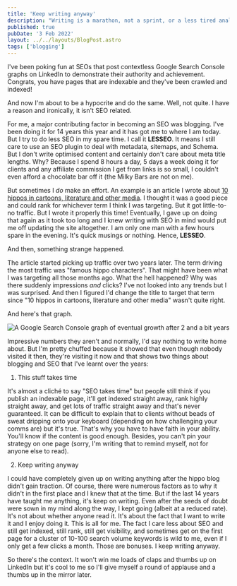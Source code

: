 ```yaml
---
title: 'Keep writing anyway'
description: "Writing is a marathon, not a sprint, or a less tired analogy."
published: true
pubDate: '3 Feb 2022'
layout: ../../layouts/BlogPost.astro
tags: ['blogging']
---
```


I've been poking fun at SEOs that post contextless Google Search Console graphs on LinkedIn to demonstrate their authority and achievement. Congrats, you have pages that are indexable and they've been crawled and indexed!

And now I'm about to be a hypocrite and do the same. Well, not quite. I have a reason and ironically, it isn't SEO related.

For me, a major contributing factor in becoming an SEO was blogging. I've been doing it for 14 years this year and it has got me to where I am today. But I try to do less SEO in my spare time. I call it **LESSEO**. It means I still care to use an SEO plugin to deal with metadata, sitemaps, and Schema. But I don't write optimised content and certainly don't care about meta title lengths. Why? Because I spend 8 hours a day, 5 days a week doing it for clients and any affiliate commission I get from links is so small, I couldn't even afford a chocolate bar off it (the Milky Bars are not on me).

But sometimes I _do_ make an effort. An example is an article I wrote about [10 hippos in cartoons, literature and other media](https://cultrface.co.uk/10-hippos-from-cartoons-literature-and-other-media/). I thought it was a good piece and could rank for whichever term I think I was targeting. But it got little-to-no traffic. But I wrote it properly this time! Eventually, I gave up on doing that again as it took too long and I knew writing with SEO in mind would put me off updating the site altogether. I am only one man with a few hours spare in the evening. It's quick musings or nothing. Hence, **LESSEO**.

And then, something strange happened.

The article started picking up traffic over two years later. The term driving the most traffic was "famous hippo characters". That might have been what I was targeting all those months ago. What the hell happened? Why was there suddenly impressions _and_ clicks? I've not looked into any trends but I was surprised. And then I figured I'd change the title to target that term since "10 hippos in cartoons, literature and other media" wasn't quite right.

And here's that graph.

![A Google Search Console graph of eventual growth after 2 and a bit years](/images/gsc.jpg)

Impressive numbers they aren't and normally, I'd say nothing to write home about. But I'm pretty chuffed because it showed that even though nobody visited it then, they're visiting it now and that shows two things about blogging and SEO that I've learnt over the years:

1. This stuff takes time

It's almost a cliché to say "SEO takes time" but people still think if you publish an indexable page, it'll get indexed straight away, rank highly straight away, and get lots of traffic straight away and that's never guaranteed. It can be difficult to explain that to clients without beads of sweat dripping onto your keyboard (depending on how challenging your comms are) but it's true. That's why you have to have faith in your ability. You'll know if the content is good enough. Besides, you can't pin your strategy on one page (sorry, I'm writing that to remind myself, not for anyone else to read).

2. Keep writing anyway

I could have completely given up on writing anything after the hippo blog didn't gain traction. Of course, there were numerous factors as to why it didn't in the first place and I knew that at the time. But if the last 14 years have taught me anything, it's keep on writing. Even after the seeds of doubt were sown in my mind along the way, I kept going (albeit at a reduced rate). It's not about whether anyone read it. It's about the fact that I want to write it and I enjoy doing it. This is all for me. The fact I care less about SEO and still get indexed, still rank, still get visibility, and sometimes get on the first page for a cluster of 10-100 search volume keywords is wild to me, even if I only get a few clicks a month. Those are bonuses. I keep writing anyway.

So there's the context. It won't win me loads of claps and thumbs up on LinkedIn but it's cool to me so I'll give myself a round of applause and a thumbs up in the mirror later.